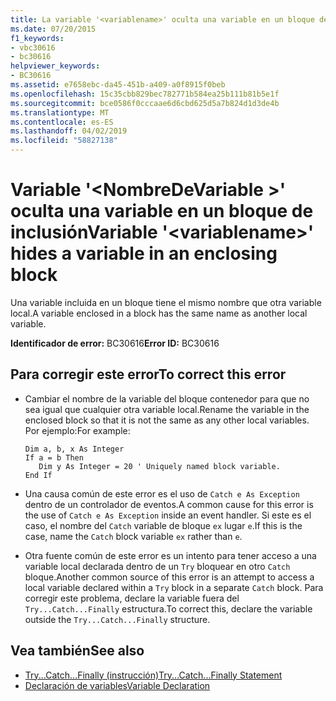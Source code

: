 ```yaml
---
title: La variable '<variablename>' oculta una variable en un bloque de inclusión
ms.date: 07/20/2015
f1_keywords:
- vbc30616
- bc30616
helpviewer_keywords:
- BC30616
ms.assetid: e7658ebc-da45-451b-a409-a0f8915f0beb
ms.openlocfilehash: 15c35cbb829bec782771b584ea25b111b81b5e1f
ms.sourcegitcommit: bce0586f0cccaae6d6cbd625d5a7b824d1d3de4b
ms.translationtype: MT
ms.contentlocale: es-ES
ms.lasthandoff: 04/02/2019
ms.locfileid: "58827138"
---
```

# <a name="variable-variablename-hides-a-variable-in-an-enclosing-block"></a><span data-ttu-id="d4de0-102">Variable '\<NombreDeVariable >' oculta una variable en un bloque de inclusión</span><span class="sxs-lookup"><span data-stu-id="d4de0-102">Variable '\<variablename>' hides a variable in an enclosing block</span></span>
<span data-ttu-id="d4de0-103">Una variable incluida en un bloque tiene el mismo nombre que otra variable local.</span><span class="sxs-lookup"><span data-stu-id="d4de0-103">A variable enclosed in a block has the same name as another local variable.</span></span>  
  
 <span data-ttu-id="d4de0-104">**Identificador de error:** BC30616</span><span class="sxs-lookup"><span data-stu-id="d4de0-104">**Error ID:** BC30616</span></span>  
  
## <a name="to-correct-this-error"></a><span data-ttu-id="d4de0-105">Para corregir este error</span><span class="sxs-lookup"><span data-stu-id="d4de0-105">To correct this error</span></span>  
  
-   <span data-ttu-id="d4de0-106">Cambiar el nombre de la variable del bloque contenedor para que no sea igual que cualquier otra variable local.</span><span class="sxs-lookup"><span data-stu-id="d4de0-106">Rename the variable in the enclosed block so that it is not the same as any other local variables.</span></span> <span data-ttu-id="d4de0-107">Por ejemplo:</span><span class="sxs-lookup"><span data-stu-id="d4de0-107">For example:</span></span>  
  
    ```  
    Dim a, b, x As Integer  
    If a = b Then  
       Dim y As Integer = 20 ' Uniquely named block variable.  
    End If  
    ```  
  
-   <span data-ttu-id="d4de0-108">Una causa común de este error es el uso de `Catch e As Exception` dentro de un controlador de eventos.</span><span class="sxs-lookup"><span data-stu-id="d4de0-108">A common cause for this error is the use of `Catch e As Exception` inside an event handler.</span></span> <span data-ttu-id="d4de0-109">Si este es el caso, el nombre del `Catch` variable de bloque `ex` lugar `e`.</span><span class="sxs-lookup"><span data-stu-id="d4de0-109">If this is the case, name the `Catch` block variable `ex` rather than `e`.</span></span>  
  
-   <span data-ttu-id="d4de0-110">Otra fuente común de este error es un intento para tener acceso a una variable local declarada dentro de un `Try` bloquear en otro `Catch` bloque.</span><span class="sxs-lookup"><span data-stu-id="d4de0-110">Another common source of this error is an attempt to access a local variable declared within a `Try` block in a separate `Catch` block.</span></span> <span data-ttu-id="d4de0-111">Para corregir este problema, declare la variable fuera del `Try...Catch...Finally` estructura.</span><span class="sxs-lookup"><span data-stu-id="d4de0-111">To correct this, declare the variable outside the `Try...Catch...Finally` structure.</span></span>  
  
## <a name="see-also"></a><span data-ttu-id="d4de0-112">Vea también</span><span class="sxs-lookup"><span data-stu-id="d4de0-112">See also</span></span>

- [<span data-ttu-id="d4de0-113">Try...Catch...Finally (instrucción)</span><span class="sxs-lookup"><span data-stu-id="d4de0-113">Try...Catch...Finally Statement</span></span>](../../../visual-basic/language-reference/statements/try-catch-finally-statement.md)
- [<span data-ttu-id="d4de0-114">Declaración de variables</span><span class="sxs-lookup"><span data-stu-id="d4de0-114">Variable Declaration</span></span>](../../../visual-basic/programming-guide/language-features/variables/variable-declaration.md)
